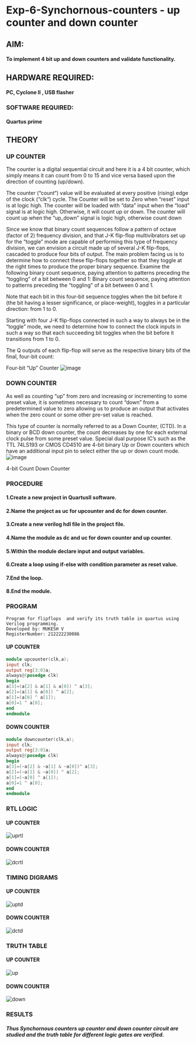 # Exp-6-Synchornous-counters - up counter and down counter 
## AIM:
#### To implement 4 bit up and down counters and validate  functionality.
## HARDWARE REQUIRED: 
####  PC, Cyclone II , USB flasher
### SOFTWARE REQUIRED:  
#### Quartus prime
## THEORY 

### UP COUNTER 
The counter is a digital sequential circuit and here it is a 4 bit counter, which simply means it can count from 0 to 15 and vice versa based upon the direction of counting (up/down). 

The counter (“count“) value will be evaluated at every positive (rising) edge of the clock (“clk“) cycle.
The Counter will be set to Zero when “reset” input is at logic high.
The counter will be loaded with “data” input when the “load” signal is at logic high. Otherwise, it will count up or down.
The counter will count up when the “up_down” signal is logic high, otherwise count down

Since we know that binary count sequences follow a pattern of octave (factor of 2) frequency division, and that J-K flip-flop multivibrators set up for the “toggle” mode are capable of performing this type of frequency division, we can envision a circuit made up of several J-K flip-flops, cascaded to produce four bits of output.
The main problem facing us is to determine how to connect these flip-flops together so that they toggle at the right times to produce the proper binary sequence.
Examine the following binary count sequence, paying attention to patterns preceding the “toggling” of a bit between 0 and 1:
Binary count sequence, paying attention to patterns preceding the “toggling” of a bit between 0 and 1.

Note that each bit in this four-bit sequence toggles when the bit before it (the bit having a lesser significance, or place-weight), toggles in a particular direction: from 1 to 0.



 
 

Starting with four J-K flip-flops connected in such a way to always be in the “toggle” mode, we need to determine how to connect the clock inputs in such a way so that each succeeding bit toggles when the bit before it transitions from 1 to 0.

The Q outputs of each flip-flop will serve as the respective binary bits of the final, four-bit count:

 
 

Four-bit “Up” Counter
![image](https://user-images.githubusercontent.com/36288975/169644758-b2f4339d-9532-40c5-af40-8f4f8c942e2c.png)



### DOWN COUNTER 

As well as counting “up” from zero and increasing or incrementing to some preset value, it is sometimes necessary to count “down” from a predetermined value to zero allowing us to produce an output that activates when the zero count or some other pre-set value is reached.

This type of counter is normally referred to as a Down Counter, (CTD). In a binary or BCD down counter, the count decreases by one for each external clock pulse from some preset value. Special dual purpose IC’s such as the TTL 74LS193 or CMOS CD4510 are 4-bit binary Up or Down counters which have an additional input pin to select either the up or down count mode.
![image](https://user-images.githubusercontent.com/36288975/169644844-1a14e123-7228-4ed8-81a9-eb937dff4ac8.png)


4-bit Count Down Counter
###  PROCEDURE
#### 1.Create a new project in QuartusII software. 
#### 2.Name the project as uc for upcounter and dc for down counter. 
#### 3.Create a new verilog hdl file in the project file. 
#### 4.Name the module as dc and uc for down counter and up counter.
#### 5.Within the module declare input and output variables.
#### 6.Create a loop using if-else with condition parameter as reset value. 
#### 7.End the loop.
#### 8.End the module.



### PROGRAM 
```
Program for flipflops  and verify its truth table in quartus using Verilog programming.
Developed by: MUKESH V 
RegisterNumber: 212222230086 
```
#### UP COUNTER 
```verilog
module upcounter(clk,a);
input clk;
output reg[3:0]a;
always@(posedge clk)
begin
a[3]=(a[2] & a[1] & a[0]) ^ a[3];
a[2]=(a[1] & a[0]) ^ a[2];
a[1]=(a[0] ^ a[1]);
a[0]=1 ^ a[0];
end
endmodule
```
#### DOWN COUNTER 
```verilog
module downcounter(clk,a);
input clk;
output reg[3:0]a;
always@(posedge clk)
begin
a[3]=(~a[2] & ~a[1] & ~a[0])^ a[3];
a[2]=(~a[1] & ~a[0]) ^ a[2];
a[1]=(~a[0] ^ a[1]);
a[0]=1 ^ a[0];
end
endmodule
```

### RTL LOGIC

#### UP COUNTER 
![uprtl](https://github.com/nevil-ferdin/Exp-7-Synchornous-counters-/assets/115524975/10c72f0c-8af3-4070-8670-5032fdab64d2)

#### DOWN COUNTER 

![dcrtl](https://github.com/nevil-ferdin/Exp-7-Synchornous-counters-/assets/115524975/d86bebea-b116-4d96-85e2-3ba8cd082e42)



### TIMING DIGRAMS

#### UP COUNTER 
![uptd](https://github.com/nevil-ferdin/Exp-7-Synchornous-counters-/assets/115524975/a7e882cc-c146-4e5f-abf2-f35feb4ebeee)


#### DOWN COUNTER 

![dctd](https://github.com/nevil-ferdin/Exp-7-Synchornous-counters-/assets/115524975/e86c3d7e-3bd5-408c-b1dd-3e9268a5c9f8)




### TRUTH TABLE 

#### UP COUNTER 
![up](https://github.com/nevil-ferdin/Exp-7-Synchornous-counters-/assets/115524975/d8009088-8189-4cc6-a832-8f2074241fb3)


#### DOWN COUNTER
![down](https://github.com/nevil-ferdin/Exp-7-Synchornous-counters-/assets/115524975/cdd6a394-3be7-411a-8ff2-48a9cbdd9ecc)





### RESULTS 
##### Thus Synchornous counters up counter and down counter circuit are studied and the truth table for different logic gates are verified.
